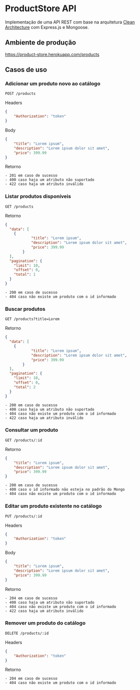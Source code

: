 # ProductStore API

Implementação de uma API REST com base na arquitetura [Clean Architecture](https://blog.cleancoder.com/uncle-bob/2012/08/13/the-clean-architecture.html) com Express.js e Mongoose.

## Ambiente de produção

https://product-store.herokuapp.com/products

## Casos de uso

### Adicionar um produto novo ao catálogo
```
POST /products
```

Headers
```json
{
	"Authorization": "token"
}
```

Body
```json
{
	"title": "Lorem ipsum",
	"description": "Lorem ipsum dolor sit amet",
	"price": 399.99
}
```

Retorno
```
- 201 em caso de sucesso
- 400 caso haja um atributo não suportado
- 422 caso haja um atributo inválido
```

### Listar produtos disponíveis
```
GET /products
```

Retorno
```json
{
  "data": [
    {
			"title": "Lorem ipsum",
			"description": "Lorem ipsum dolor sit amet",
			"price": 399.99
		}
  ],
  "pagination": {
    "limit": 10,
    "offset": 0,
    "total": 1
  }
}
```
```
- 200 em caso de sucesso
- 404 caso não existe um produto com o id informado
```

### Buscar produtos
```
GET /products?title=Lorem
```

Retorno
```json
{
  "data": [
    {
			"title": "Lorem ipsum",
			"description": "Lorem ipsum dolor sit amet",
			"price": 399.99
		}
  ],
  "pagination": {
    "limit": 10,
    "offset": 0,
    "total": 2
  }
}
```
```
- 200 em caso de sucesso
- 400 caso haja um atributo não suportado
- 404 caso não existe um produto com o id informado
- 422 caso haja um atributo inválido
```

### Consultar um produto
```
GET /products/:id
```

Retorno
```json
{
	"title": "Lorem ipsum",
	"description": "Lorem ipsum dolor sit amet",
	"price": 399.99
}
```
```
- 200 em caso de sucesso
- 400 caso o id informado não esteja no padrão do Mongo
- 404 caso não existe um produto com o id informado
```

### Editar um produto existente no catálogo
```
PUT /products/:id
```

Headers
```json
{
	"Authorization": "token"
}
```

Body
```json
{
	"title": "Lorem ipsum",
	"description": "Lorem ipsum dolor sit amet",
	"price": 399.99
}
```

Retorno
```
- 204 em caso de sucesso
- 400 caso haja um atributo não suportado
- 404 caso não existe um produto com o id informado
- 422 caso haja um atributo inválido
```

### Remover um produto do catálogo
```
DELETE /products/:id
```

Headers
```json
{
	"Authorization": "token"
}
```

Retorno
```
- 204 em caso de sucesso
- 404 caso não existe um produto com o id informado
```

